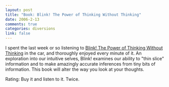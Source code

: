 ```yaml
--- 
layout: post
title: "Book: Blink! The Power of Thinking Without Thinking"
date: 2006-2-13
comments: true
categories: diversions
link: false
---
```

I spent the last week or so listening to <a href="http://audible.com/adbl/site/products/ProductDetail.jsp?productID=BK_TIME_000382&BV_UseBVCookie=Yes" title="Blink! The Power of Thinking Without Thinking">Blink! The Power of Thinking Without Thinking</a> in the car, and thoroughly enjoyed every minute of it. An exploration into our intuitive selves, Blink! examines our ability to "thin slice" information and to make amazingly accurate inferences from tiny bits of information. This book will alter the way you look at your thoughts.

Rating: Buy it and listen to it. Twice.
